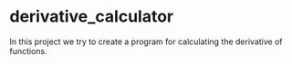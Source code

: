 # derivative_calculator
In this project we try to create a program for calculating the derivative of functions.

